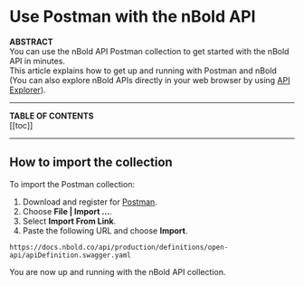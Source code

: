 # Use Postman with the nBold API

**ABSTRACT**  
You can use the nBold API Postman collection to get started with the nBold API in minutes.  
This article explains how to get up and running with Postman and nBold (You can also explore nBold APIs directly in your web browser by using [API Explorer](/api/explorer.md)).

---

**TABLE OF CONTENTS**  
[[toc]]

---

## How to import the collection
To import the Postman collection:
1. Download and register for [Postman](https://www.getpostman.com/).
2. Choose **File | Import ...**.
3. Select **Import From Link**.
4. Paste the following URL and choose **Import**.

```
https://docs.nbold.co/api/production/definitions/open-api/apiDefinition.swagger.yaml
```

You are now up and running with the nBold API collection.

